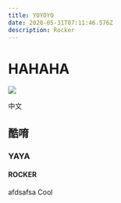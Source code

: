 ```yaml
---
title: YOYOYO
date: 2020-05-31T07:11:46.576Z
description: Rocker
---
```



# HAHAHA

![](/img/frank-vessia-9uprlljfkp8-unsplash.jpg)

中文

## 酷唷

### YAYA

#### ROCKER

afdsafsa Cool